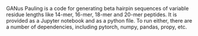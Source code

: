 GANus Pauling is a code for generating beta hairpin sequences of variable residue lengths like 14-mer, 16-mer, 18-mer and 20-mer peptides. 
It is provided as a Jupyter notebook and as a python file. 
To run either, there are a number of dependencies, including pytorch, numpy, pandas, propy, etc.

